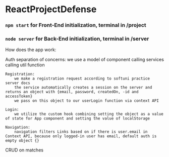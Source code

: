 # ReactProjectDefense

### `npm start` for Front-End initialization, terminal in /project

### `node server` for Back-End initialization, terminal in /server


How does the app work:

Auth
    separation of concerns:
        we use a model of component calling services calling util function

    Registration: 
        we make a registration request according to softuni practice server docs
        the service automatically creates a session on the server and returns an object with {email, password, createdOn, -id and accessToken}
        we pass on this object to our userLogin function via context API
    
    Login:
        we utilize the custom hook combining setting the object as a value of state for App component and setting the value of localStorage

    Navigation:
        navigation filters Links based on if there is user.email in Context API, because only logged-in user has email, default auth is empty object {}

CRUD on matches